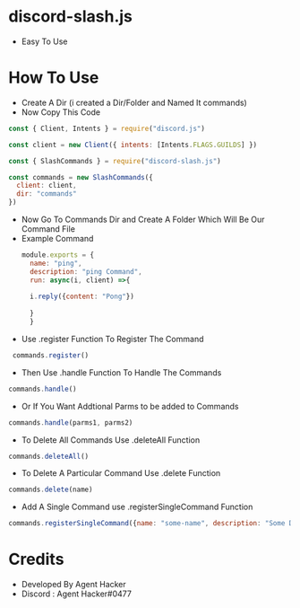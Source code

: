 # discord-slash.js
- Easy To Use 
# How To Use
- Create A Dir (i created a Dir/Folder and Named It commands)
- Now Copy This Code
```js
const { Client, Intents } = require("discord.js")

const client = new Client({ intents: [Intents.FLAGS.GUILDS] })

const { SlashCommands } = require("discord-slash.js")

const commands = new SlashCommands({
  client: client,
  dir: "commands"
})
```
- Now Go To Commands Dir and Create A Folder Which Will Be Our Command File 
- Example Command
  ```js
  module.exports = {
    name: "ping",
    description: "ping Command",
    run: async(i, client) =>{
    
    i.reply({content: "Pong"})
    
    }
    }
  ```
- Use .register Function To Register The Command
```js
 commands.register()
```
- Then Use .handle Function To Handle The Commands
```js
commands.handle()
```
- Or If You Want Addtional Parms to be added to Commands
```js
commands.handle(parms1, parms2)
```
- To Delete All Commands Use .deleteAll Function
```js
commands.deleteAll()
```
- To Delete A Particular Command Use .delete Function
```js
commands.delete(name)
```
- Add A Single Command use .registerSingleCommand Function
```js
commands.registerSingleCommand({name: "some-name", description: "Some Description"})
```
# Credits
- Developed By Agent Hacker
- Discord : Agent Hacker#0477
